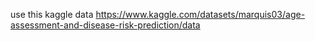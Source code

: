 use this kaggle data https://www.kaggle.com/datasets/marquis03/age-assessment-and-disease-risk-prediction/data
